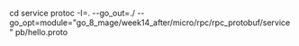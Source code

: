 
cd service
protoc -I=. --go_out=./ --go_opt=module="go_8_mage/week14_after/micro/rpc/rpc_protobuf/service" pb/hello.proto
